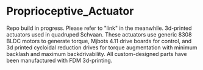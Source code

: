 # Proprioceptive_Actuator
Repo build in progress. Please refer to "link" in the meanwhile.
3d-printed actuators used in quadruped Schvaan.
These actuators use generic 8308 BLDC motors to generate torque, Mjbots 4.11 drive boards for control, and 3d printed cycloidal reduction drives for torque augmentation with minimum backlash and maximum backdrivability. 
All custom-designed parts have been manufactured with FDM 3d-printing.
